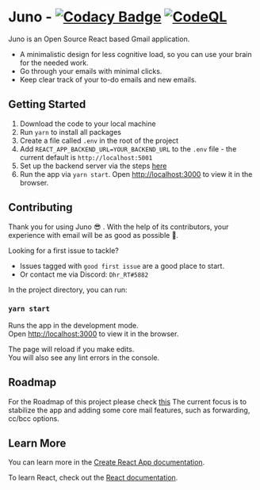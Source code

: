 # Juno - [![Codacy Badge](https://app.codacy.com/project/badge/Grade/8cf13c07c4294ab9acad70f593c88259)](https://www.codacy.com/gh/Elysium-Labs-EU/juno-core/dashboard?utm_source=github.com&amp;utm_medium=referral&amp;utm_content=Elysium-Labs-EU/juno-core&amp;utm_campaign=Badge_Grade) [![CodeQL](https://github.com/Elysium-Labs-EU/react-gmail-core/actions/workflows/codeql-analysis.yml/badge.svg)](https://github.com/Elysium-Labs-EU/react-gmail-core/actions/workflows/codeql-analysis.yml)

Juno is an Open Source React based Gmail application.
*   A minimalistic design for less cognitive load, so you can use your brain for the needed work.
*   Go through your emails with minimal clicks.
*   Keep clear track of your to-do emails and new emails.

## Getting Started
 1.  Download the code to your local machine
 2.  Run `yarn` to install all packages
 3.  Create a file called `.env` in the root of the project
 4.  Add `REACT_APP_BACKEND_URL=YOUR_BACKEND_URL` to the `.env` file - the current default is `http://localhost:5001`
 5.  Set up the backend server via the steps [here](https://github.com/Elysium-Labs-EU/juno-backend/blob/main/README.md)
 6.  Run the app via `yarn start`. Open [http://localhost:3000](http://localhost:3000) to view it in the browser.

## Contributing
Thank you for using Juno 😎 . With the help of its contributors, your experience with email will be as good as possible 🚀.

Looking for a first issue to tackle?
*  Issues tagged with `good first issue` are a good place to start.
*  Or contact me via Discord: `Dhr_RT#5882`

In the project directory, you can run:

### `yarn start`

Runs the app in the development mode.\
Open [http://localhost:3000](http://localhost:3000) to view it in the browser.

The page will reload if you make edits.\
You will also see any lint errors in the console.

## Roadmap

For the Roadmap of this project please check [this](https://github.com/Elysium-Labs-EU/juno-core/projects/1)
The current focus is to stabilize the app and adding some core mail features, such as forwarding, cc/bcc options.

## Learn More

You can learn more in the [Create React App documentation](https://facebook.github.io/create-react-app/docs/getting-started).

To learn React, check out the [React documentation](https://reactjs.org/).

